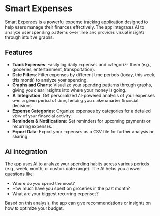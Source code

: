 # Smart Expenses

Smart Expenses is a powerful expense tracking application designed to help users manage their finances effectively. The app integrates AI to analyze user spending patterns over time and provides visual insights through intuitive graphs.

## Features

- **Track Expenses**: Easily log daily expenses and categorize them (e.g., groceries, entertainment, transportation).
- **Date Filters**: Filter expenses by different time periods (today, this week, this month) to analyze your spending.
- **Graphs and Charts**: Visualize your spending patterns through graphs, giving you clear insights into where your money is going.
- **AI Integration**: Get personalized AI-powered analysis of your expenses over a given period of time, helping you make smarter financial decisions.
- **Expense Categories**: Organize expenses by categories for a detailed view of your financial activity.
- **Reminders & Notifications**: Set reminders for upcoming payments or recurring expenses.
- **Export Data**: Export your expenses as a CSV file for further analysis or sharing.

## AI Integration

The app uses AI to analyze your spending habits across various periods (e.g., week, month, or custom date range). The AI helps you answer questions like:

- Where do you spend the most?
- How much have you spent on groceries in the past month?
- What are your biggest recurring expenses?

Based on this analysis, the app can give recommendations or insights on how to optimize your budget.

